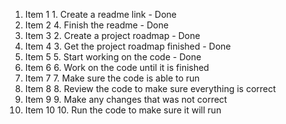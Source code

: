 1. Item 1 1. Create a readme link - Done
1. Item 2 4. Finish the readme - Done
1. Item 3 2. Create a project roadmap - Done 
1. Item 4 3. Get the project roadmap finished - Done
1. Item 5 5. Start working on the code - Done 
1. Item 6 6. Work on the code until it is finished 
1. Item 7 7. Make sure the code is able to run 
1. Item 8 8. Review the code to make sure everything is correct 
1. Item 9 9. Make any changes that was not correct 
1. Item 10 10. Run the code to make sure it will run
